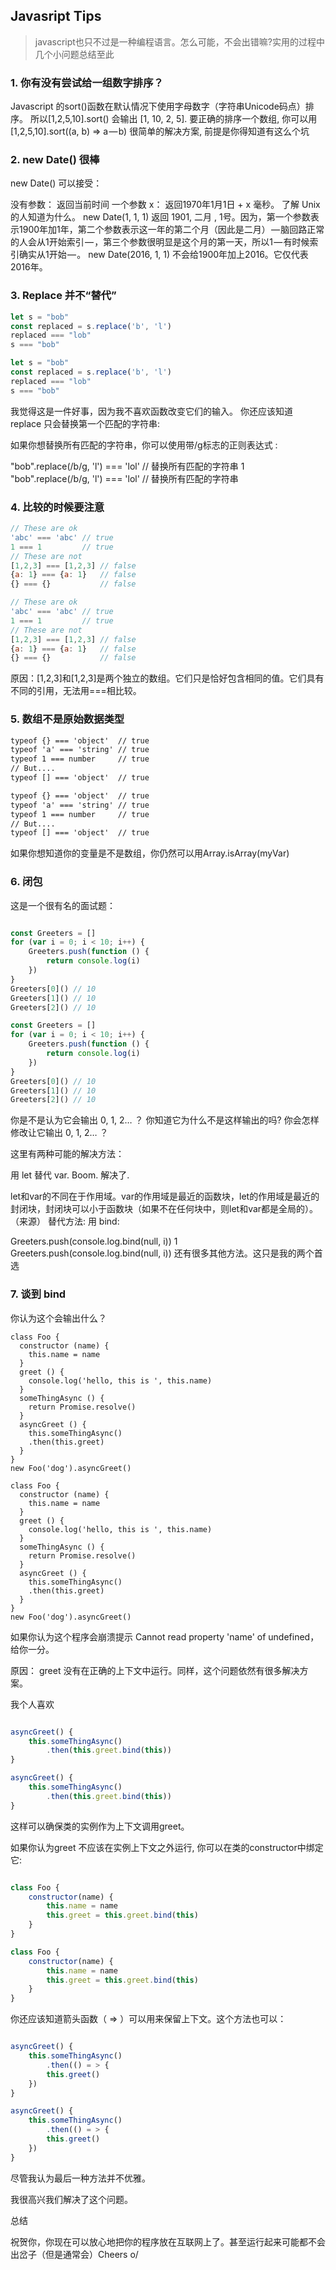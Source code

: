 ## Javasript Tips

> javascript也只不过是一种编程语言。怎么可能，不会出错嘛?实用的过程中几个小问题总结至此

### 1. 你有没有尝试给一组数字排序？

Javascript 的sort()函数在默认情况下使用字母数字（字符串Unicode码点）排序。
所以[1,2,5,10].sort() 会输出 [1, 10, 2, 5].
要正确的排序一个数组, 你可以用 [1,2,5,10].sort((a, b) => a — b)
很简单的解决方案, 前提是你得知道有这么个坑

### 2. new Date() 很棒

new Date() 可以接受：

没有参数： 返回当前时间
一个参数 x： 返回1970年1月1日 + x 毫秒。 了解 Unix 的人知道为什么。
new Date(1, 1, 1) 返回 1901, 二月 , 1号。因为，第一个参数表示1900年加1年，第二个参数表示这一年的第二个月（因此是二月） — 脑回路正常的人会从1开始索引 — ，第三个参数很明显是这个月的第一天，所以1 — 有时候索引确实从1开始 — 。
new Date(2016, 1, 1) 不会给1900年加上2016。它仅代表2016年。
 

### 3. Replace 并不“替代”

```javascript
let s = "bob"
const replaced = s.replace('b', 'l')
replaced === "lob"
s === "bob"

let s = "bob"
const replaced = s.replace('b', 'l')
replaced === "lob"
s === "bob"
```
我觉得这是一件好事，因为我不喜欢函数改变它们的输入。 你还应该知道 replace 只会替换第一个匹配的字符串:

如果你想替换所有匹配的字符串，你可以使用带/g标志的正则表达式 :


"bob".replace(/b/g, 'l') === 'lol' // 替换所有匹配的字符串
1
"bob".replace(/b/g, 'l') === 'lol' // 替换所有匹配的字符串

### 4. 比较的时候要注意

```javascript
// These are ok
'abc' === 'abc' // true
1 === 1         // true
// These are not
[1,2,3] === [1,2,3] // false
{a: 1} === {a: 1}   // false
{} === {}           // false

// These are ok
'abc' === 'abc' // true
1 === 1         // true
// These are not
[1,2,3] === [1,2,3] // false
{a: 1} === {a: 1}   // false
{} === {}           // false
```
原因：[1,2,3]和[1,2,3]是两个独立的数组。它们只是恰好包含相同的值。它们具有不同的引用，无法用===相比较。

### 5. 数组不是原始数据类型

```md
typeof {} === 'object'  // true
typeof 'a' === 'string' // true
typeof 1 === number     // true
// But....
typeof [] === 'object'  // true

typeof {} === 'object'  // true
typeof 'a' === 'string' // true
typeof 1 === number     // true
// But....
typeof [] === 'object'  // true
```
如果你想知道你的变量是不是数组，你仍然可以用Array.isArray(myVar)

### 6. 闭包

这是一个很有名的面试题：

```JavaScript

const Greeters = []
for (var i = 0; i < 10; i++) {
    Greeters.push(function () {
        return console.log(i)
    })
}
Greeters[0]() // 10
Greeters[1]() // 10
Greeters[2]() // 10

const Greeters = []
for (var i = 0; i < 10; i++) {
    Greeters.push(function () {
        return console.log(i)
    })
}
Greeters[0]() // 10
Greeters[1]() // 10
Greeters[2]() // 10
```
你是不是认为它会输出 0, 1, 2… ？ 你知道它为什么不是这样输出的吗? 你会怎样修改让它输出 0, 1, 2… ？

这里有两种可能的解决方法：

用 let 替代 var. Boom. 解决了.

let和var的不同在于作用域。var的作用域是最近的函数块，let的作用域是最近的封闭块，封闭块可以小于函数块（如果不在任何块中，则let和var都是全局的）。（来源）
替代方法: 用 bind:


Greeters.push(console.log.bind(null, i))
1
Greeters.push(console.log.bind(null, i))
还有很多其他方法。这只是我的两个首选

### 7. 谈到 bind

你认为这个会输出什么？

```
class Foo {
  constructor (name) {
    this.name = name
  }
  greet () {
    console.log('hello, this is ', this.name)
  }
  someThingAsync () {
    return Promise.resolve()
  }
  asyncGreet () {
    this.someThingAsync()
    .then(this.greet)
  }
}
new Foo('dog').asyncGreet()

class Foo {
  constructor (name) {
    this.name = name
  }
  greet () {
    console.log('hello, this is ', this.name)
  }
  someThingAsync () {
    return Promise.resolve()
  }
  asyncGreet () {
    this.someThingAsync()
    .then(this.greet)
  }
}
new Foo('dog').asyncGreet()
```
如果你认为这个程序会崩溃提示 Cannot read property 'name' of undefined，给你一分。

原因： greet 没有在正确的上下文中运行。同样，这个问题依然有很多解决方案。

我个人喜欢

```JavaScript

asyncGreet() {
    this.someThingAsync()
        .then(this.greet.bind(this))
}

asyncGreet() {
    this.someThingAsync()
        .then(this.greet.bind(this))
}
```
这样可以确保类的实例作为上下文调用greet。

如果你认为greet 不应该在实例上下文之外运行, 你可以在类的constructor中绑定它:

```JavaScript

class Foo {
    constructor(name) {
        this.name = name
        this.greet = this.greet.bind(this)
    }
}

class Foo {
    constructor(name) {
        this.name = name
        this.greet = this.greet.bind(this)
    }
}
```
你还应该知道箭头函数（ => ）可以用来保留上下文。这个方法也可以：

```JavaScript

asyncGreet() {
    this.someThingAsync()
        .then(() = > {
        this.greet()
    })
}

asyncGreet() {
    this.someThingAsync()
        .then(() = > {
        this.greet()
    })
}
```
尽管我认为最后一种方法并不优雅。



我很高兴我们解决了这个问题。

总结

祝贺你，你现在可以放心地把你的程序放在互联网上了。甚至运行起来可能都不会出岔子（但是通常会）Cheers o/